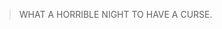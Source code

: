 > WHAT A HORRIBLE NIGHT TO HAVE A CURSE.

<!-- Fav icon by: https://www.flaticon.com/authors/ideagrafc -->
